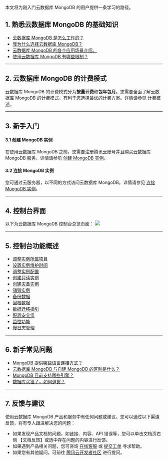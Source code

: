 
本文将为刚入门云数据库 MongoDB 的用户提供一条学习的路径。

## 1. 熟悉云数据库 MongoDB 的基础知识
- [云数据库 MongoDB 是怎么工作的？](https://cloud.tencent.com/document/product/240/3544)
- [我为什么选择云数据库 MongoDB？](https://cloud.tencent.com/document/product/240/3545)
- [云数据库 MongoDB 的各个应用场景介绍。](https://cloud.tencent.com/document/product/240/7086)
- [使用云数据库 MongoDB 有哪些限制？](https://cloud.tencent.com/document/product/240/622)

-----

## 2. 云数据库 MongoDB 的计费模式
云数据库 MongoDB 的计费模式分为**按量计费**和**包年包月**。您需要全面了解云数据库 MongoDB 的计费模式，有利于您选择最优的计费方案。详情请参见 [计费概述](https://cloud.tencent.com/document/product/240/3550)。

-----

## 3. 新手入门
#### 3.1 创建 MongoDB 实例
在使用云数据库 MongoDB 之前，您需要注册腾讯云账号并且购买云数据库 MongoDB 服务。详情请参见 [创建 MongoDB 实例](https://cloud.tencent.com/document/product/240/3551)。

#### 3.2 连接 MongoDB 实例
您可通过云服务器，以不同的方式访问云数据库 MongoDB。详情请参见 [连接 MongoDB 实例](https://cloud.tencent.com/document/product/240/7092)。

-----

## 4. 控制台界面
以下为云数据库 MongoDB 控制台总览页面：
![](https://main.qcloudimg.com/raw/4ab8886aceb721d3f97fedcad87fe92e.png)

-----

## 5. 控制台功能概述
- [调整实例所属项目](https://cloud.tencent.com/document/product/240/30714)
- [设置实例维护时间](https://cloud.tencent.com/document/product/240/19910)
- [调整实例配置](https://cloud.tencent.com/document/product/240/19911)
- [创建只读实例](https://cloud.tencent.com/document/product/240/16941)
- [创建灾备实例](https://cloud.tencent.com/document/product/240/16942)
- [销毁实例](https://cloud.tencent.com/document/product/240/30715)
- [备份数据](https://cloud.tencent.com/document/product/240/7108)
- [回档数据](https://cloud.tencent.com/document/product/240/7109)
- [数据迁移指引](https://cloud.tencent.com/document/product/240/37646)
- [配置安全组](https://cloud.tencent.com/document/product/240/32716)
- [监控功能](https://cloud.tencent.com/document/product/240/7117)
- [慢日志管理](https://cloud.tencent.com/document/product/240/30923)

-----

## 6. 新手常见问题
- [MongoDB 提供哪些语言连接方式？](https://cloud.tencent.com/document/product/240/18686#mongodb-.E6.8F.90.E4.BE.9B.E5.93.AA.E4.BA.9B.E8.AF.AD.E8.A8.80.E8.BF.9E.E6.8E.A5.E6.96.B9.E5.BC.8F.EF.BC.9F)
- [云数据库 MongoDB 与自建 MongoDB 的区别是什么？](https://cloud.tencent.com/document/product/240/3545)
- [MongoDB 目前支持哪些引擎？](https://cloud.tencent.com/document/product/240/18684#mongodb-.E7.9B.AE.E5.89.8D.E6.94.AF.E6.8C.81.E5.93.AA.E4.BA.9B.E5.BC.95.E6.93.8E.EF.BC.9F)
- [数据库买错了，如何退货？](https://cloud.tencent.com/document/product/240/18682)


-----

## 7. 反馈与建议
使用云数据库 MongoDB 产品和服务中有任何问题或建议，您可以通过以下渠道反馈，将有专人跟进解决您的问题：
- 如果发现产品文档的问题，如链接、内容、API 错误等，您可以单击文档页右侧 【文档反馈】或选中存在问题的内容进行反馈。
- 如果遇到产品相关问题，您可咨询 [在线客服](https://cloud.tencent.com/act/event/Online_service) 或 [提交工单](https://console.cloud.tencent.com/workorder/category) 寻求帮助。
- 如果您有其他疑问，可前往 [腾讯云开发者社区](https://cloud.tencent.com/developer) 进行提问。

